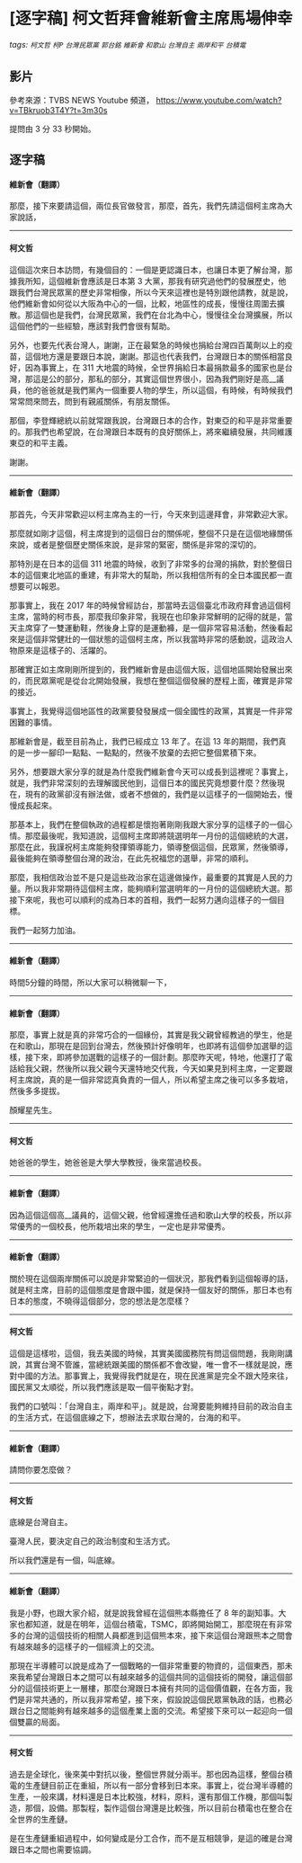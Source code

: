 # [逐字稿] 柯文哲拜會維新會主席馬場伸幸

###### tags: `柯文哲` `柯P` `台灣民眾黨` `郭台銘` `維新會` `和歌山` `台灣自主` `兩岸和平` `台積電`

## 影片

參考來源：TVBS NEWS Youtube 頻道， https://www.youtube.com/watch?v=TBkruob3T4Y?t=3m30s

提問由 3 分 33 秒開始。

## 逐字稿

#### 維新會（翻譯）

那麼，接下來要請這個，兩位長官做發言，那麼，首先，我們先請這個柯主席為大家說話，

---

#### 柯文哲

這個這次來日本訪問，有幾個目的：一個是更認識日本，也讓日本更了解台灣，那據我所知，這個維新會應該是日本第 3 大黨，那我有研究過他們的發展歷史，他跟我們台灣民眾黨的歷史非常相像，所以今天來這裡也是特別跟他請教，就是說，他們維新會如何從以大阪為中心的一個，比較，地區性的成長，慢慢往周圍去擴散。那這個也是我們，台灣民眾黨，我們在台北為中心，慢慢往全台灣擴展，所以這個他們的一些經驗，應該對我們會很有幫助。

另外，也要先代表台灣人，謝謝，正在最緊急的時候也捐給台灣四百萬劑以上的疫苗，這個地方還是要跟日本說，謝謝。那這也代表我們，台灣跟日本的關係相當良好，因為事實上，在 311 大地震的時候，全世界捐給日本最捐款最多的國家也是台灣，那這是公的部分，那私的部分，其實這個世界很小，因為我們剛好是高__議員，他的爸爸就是我們黨內一個重要人物的學生，所以這個，有時候，有時候我們常常問來問去，問到有親戚關係，有朋友關係。

那個，李登輝總統以前就常跟我說，台灣跟日本的合作，對東亞的和平是非常重要的。那我們也希望說，在台灣跟日本既有的良好關係上，將來繼續發展，共同維護東亞的和平主義。

謝謝。

---

#### 維新會（翻譯）

那首先，今天非常歡迎以柯主席為主的一行，今天來到這邊拜會，非常歡迎大家。

那麼就如剛才這個，柯主席提到的這個日台的關係呢，整個不只是在這個地緣關係來說，或者是整個歷史關係來說，是非常的緊密，關係是非常的深切的。

那特別是在日本的這個 311 地震的時候，收到了非常多的台灣的捐款，對於整個日本的這個東北地區的重建，有非常大的幫助，所以我相信所有的全日本國民都一直想要可以報恩。

那事實上，我在 2017 年的時候曾經訪台，那當時去這個臺北市政府拜會過這個柯主席，當時的柯市長，那麼我印象非常，我現在也印象非常鮮明的記得的就是，當天主席穿了一雙運動鞋，然後身上穿的是運動褲，是一個非常容易活動，然後看起來是這個非常健壯的一個狀態的這個柯主席，所以我當時非常的感動說，這政治人物原來是這樣子的、活躍的。

那確實正如主席剛剛所提到的，我們維新會是由這個大阪，這個地區開始發展出來的，而民眾黨呢是從台北開始發展，我想在整個這個發展的歷程上面，確實是非常的接近。

事實上，我覺得這個地區性的政黨要發發展成一個全國性的政黨，其實是一件非常困難的事情。

那維新會是，截至目前為止，我們已經成立 13 年了。在這 13 年的期間，我們真的是一步一腳印一點點、一點點的，然後不放棄的去把它整個累積下來。

另外，想要跟大家分享的就是為什麼我們維新會今天可以成長到這裡呢？事實上，就是，我們非常深刻的去理解國民他到，這個日本的國民究竟想要什麼？然後現在，現有的政黨卻沒有辦法做，或者不想做的，我們是以這樣子的一個開始去，慢慢成長起來。

那基本上，我們在整個執政的過程都是懷抱著剛剛我跟大家分享的這樣子的一個心情。那麼最後呢，我知道說，這個柯主席即將競選明年一月份的這個總統的大選，那麼在此，我謹祝柯主席能夠發揮領導能力，領導整個這個，民眾黨，然後領導，最後能夠在領導整個台灣的政治，在此先祝福您的選舉，非常的順利。

那麼，我相信政治並不是只是這些政治家在這邊做操作，最重要的其實是人民的力量。所以我非常期待這個柯主席，能夠順利當選明年的一月份的這個總統大選。那接下來呢，我也可以順利的成為日本的首相，我們一起努力邁向這樣子的一個目標。

我們一起努力加油。

---

#### 維新會（翻譯）

時間5分鐘的時間，所以大家可以稍微聊一下，


---

#### 維新會（翻譯）

那麼，事實上就是真的非常巧合的一個緣份，其實是我父親曾經教過的學生，他是在和歌山，那現在是回到台灣去，然後預計好像明年，也即將有這個參加選舉的這樣，接下來，即將參加選戰的這樣子的一個計劃。那麼昨天呢，特地，他還打了電話給我父親，然後所以我父親今天還特地交代我，今天如果見到柯主席，一定要跟柯主席說，真的是一個非常認真負責的一個人，所以希望主席之後可以多多栽培，然後多多提拔。

顏耀星先生。

---

#### 柯文哲

她爸爸的學生，她爸爸是大學大學教授，後來當過校長。

---

#### 維新會（翻譯）

因為這個這個高__議員的，這個父親，他曾經還擔任過和歌山大學的校長，所以非常優秀的一個校長，他所栽培出來的學生，一定也是非常優秀。

---

#### 維新會（翻譯）

關於現在這個兩岸關係可以說是非常緊迫的一個狀況，那我們看到這個報導的話，就是柯主席，目前的這個態度是會跟中國，就是保持一個友好的關係，那日本也有日本的態度，不曉得這個部分，您的想法是怎麼樣？

---

#### 柯文哲

這個是這樣啦，這個，我去美國的時候，其實美國國務院有問這個問題，我剛剛講說，其實台灣不管誰，當總統跟美國的關係都不會改變，唯一會不一樣就是說，應對中國的方法。那事實上，我覺得我們就是在，現在民進黨是完全不跟大陸來往，國民黨又太順從，所以我們應該是取一個平衡點才對。

我們的口號叫：「台灣自主，兩岸和平」。就是說，台灣要能夠維持目前的政治自主的生活方式，在這個底線之下，想辦法去求取台灣的，台海的和平。

---

#### 維新會（翻譯）

請問你要怎麼做？

---

#### 柯文哲

底線是台灣自主。

臺灣人民，要決定自己的政治制度和生活方式。

所以我們還是有一個，叫底線。

---

#### 維新會（翻譯）

我是小野，也跟大家介紹，就是說我曾經在這個熊本縣擔任了 8 年的副知事。大家也都知道，就是在明年，這個台積電，TSMC，即將開始開工，那麼現在有非常多的台灣的這個技術的相關人員都進到這個熊本來，接下來這個台灣跟熊本之間會有越來越多的這樣子的一個經濟上的交流。

那現在半導體可以說是成為了一個戰略的一個非常重要的物資的，這個東西，那未來我希望台灣跟日本之間可以有越來越多的這個共同的這個技術的開發，讓這個部分的這個技術更上一層樓，那麼台灣跟日本擁有共同的這個價值觀，在各方面，我們是非常共通的，所以我非常希望，接下來，假設說這個民眾黨執政的話，也務必跟台日之間能夠有越來越多的這個產業上面的交流。希望接下來可以一起迎向一個個雙贏的局面。

---

#### 柯文哲

過去是全球化，後來美中對抗以後，整個世界就分兩半。那也因為這樣，整個台積電的生產鏈目前正在重組，所以有一部分會移到日本來。事實上，從台灣半導體的生產，一般來講，材料還是日本比較強，材料，原料，還有那個工作機，那個叫製造，那個，設備。那製程，製作這個台灣還是比較強，所以目前台積電也在整合在全世界的生產鏈。

是在生產鏈重組過程中，如何變成是分工合作，而不是互相競爭，是這的確是台灣跟日本之間也需要協調。
